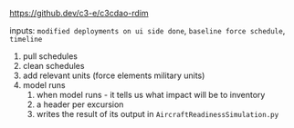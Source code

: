 https://github.dev/c3-e/c3cdao-rdim

inputs: `modified deployments on ui side done`, `baseline force schedule`, `timeline`

1. pull schedules
2. clean schedules
3. add relevant units (force elements military units)
4. model runs
	1. when model runs - it tells us what impact will be to inventory
	2. a header per excursion
	3. writes the result of its output in `AircraftReadinessSimulation.py`

